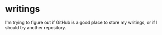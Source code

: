 # writings
I'm trying to figure out if GitHub is a good place to store my writings, or if I should try another repository. 
